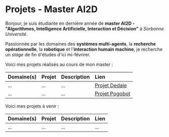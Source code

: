 <!---
Melluchi/Melluchi is a ✨ special ✨ repository because its `README.md` (this file) appears on your GitHub profile.
You can click the Preview link to take a look at your changes.
--->

# Projets - Master AI2D

Bonjour, je suis étudiante en dernière année de **master AI2D - "Algorithmes, Intelligence Artificielle, Interaction et Décision"** à *Sorbonne Université*.

Passionnée par les domaines des **systèmes multi-agents**, la **recherche opérationnelle**, la **robotique** et l'**interaction humain machine**, je recherche un *stage* de fin d'études d'ici mi-févrirer.

Voici mes projets réalisés au cours de mon master :

|Domaine(s)| Projet | Description | Lien |
|:------------|:--------|:-------------|:------|
| ... | ... | ... | [Projet Dedale](https://github.com/jjriby/FOSYMA) |
| ... | ... | ... | [Projet Pogobot](https://github.com/Stalkyyy/pogobot-swarm-behaviors) |


Voici mes projets à venir :

|Domaine(s)| Projet | Description | Lien |
|:------------|:--------|:-------------|:------|
| ... | ... | ... | ... |

